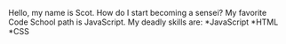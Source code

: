 Hello, my name is Scot. How do I start becoming a sensei?
My favorite Code School path is JavaScript.
My deadly skills are:
*JavaScript
*HTML
*CSS